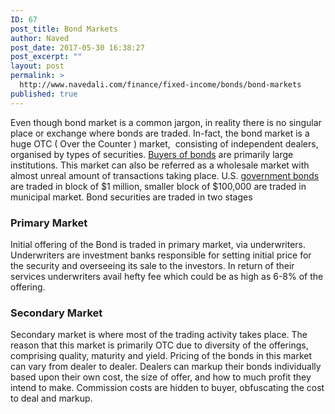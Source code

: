 ```yaml
---
ID: 67
post_title: Bond Markets
author: Naved
post_date: 2017-05-30 16:38:27
post_excerpt: ""
layout: post
permalink: >
  http://www.navedali.com/finance/fixed-income/bonds/bond-markets
published: true
---
```

Even though bond market is a common jargon, in reality there is no singular place or exchange where bonds are traded. In-fact, the bond market is a huge OTC ( Over the Counter ) market,  consisting of independent dealers, organised by types of securities. <a href="http://www.navedali.com/finance/fixed-income/bonds/bond-investors">Buyers of bonds</a> are primarily large institutions. This market can also be referred as a wholesale market with almost unreal amount of transactions taking place. U.S. <a href="http://www.navedali.com/finance/fixed-income/bonds/types-of-government-bonds">government bonds</a> are traded in block of $1 million, smaller block of $100,000 are traded in municipal market. Bond securities are traded in two stages
<h3>Primary Market</h3>
Initial offering of the Bond is traded in primary market, via underwriters. Underwriters are investment banks responsible for setting initial price for the security and overseeing its sale to the investors. In return of their services underwriters avail hefty fee which could be as high as 6-8% of the offering.
<h3>Secondary Market</h3>
Secondary market is where most of the trading activity takes place. The reason that this market is primarily OTC due to diversity of the offerings, comprising quality, maturity and yield. Pricing of the bonds in this market can vary from dealer to dealer. Dealers can markup their bonds individually based upon their own cost, the size of offer, and how to much profit they intend to make. Commission costs are hidden to buyer, obfuscating the cost to deal and markup.